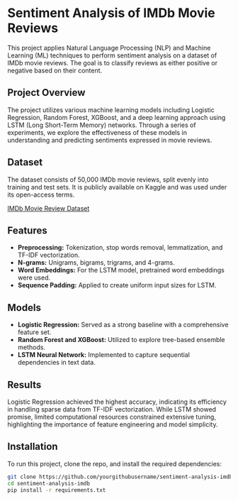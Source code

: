 # Sentiment Analysis of IMDb Movie Reviews

This project applies Natural Language Processing (NLP) and Machine Learning (ML) techniques to perform sentiment analysis on a dataset of IMDb movie reviews. The goal is to classify reviews as either positive or negative based on their content.

## Project Overview

The project utilizes various machine learning models including Logistic Regression, Random Forest, XGBoost, and a deep learning approach using LSTM (Long Short-Term Memory) networks. Through a series of experiments, we explore the effectiveness of these models in understanding and predicting sentiments expressed in movie reviews.

## Dataset

The dataset consists of 50,000 IMDb movie reviews, split evenly into training and test sets. It is publicly available on Kaggle and was used under its open-access terms. 

[IMDb Movie Review Dataset](https://www.kaggle.com/utathya/imdb-review-dataset)

## Features

- **Preprocessing:** Tokenization, stop words removal, lemmatization, and TF-IDF vectorization.
- **N-grams:** Unigrams, bigrams, trigrams, and 4-grams.
- **Word Embeddings:** For the LSTM model, pretrained word embeddings were used.
- **Sequence Padding:** Applied to create uniform input sizes for LSTM.

## Models

- **Logistic Regression:** Served as a strong baseline with a comprehensive feature set.
- **Random Forest and XGBoost:** Utilized to explore tree-based ensemble methods.
- **LSTM Neural Network:** Implemented to capture sequential dependencies in text data.

## Results

Logistic Regression achieved the highest accuracy, indicating its efficiency in handling sparse data from TF-IDF vectorization. While LSTM showed promise, limited computational resources constrained extensive tuning, highlighting the importance of feature engineering and model simplicity.

## Installation

To run this project, clone the repo, and install the required dependencies:

```bash
git clone https://github.com/yourgithubusername/sentiment-analysis-imdb.git
cd sentiment-analysis-imdb
pip install -r requirements.txt
